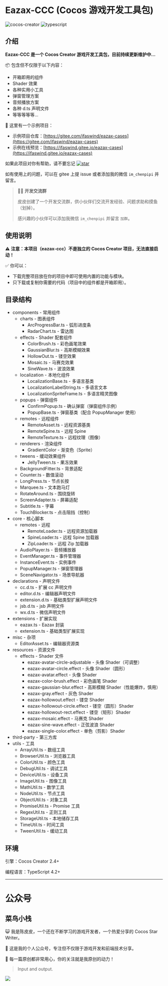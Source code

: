 # Eazax-CCC (Cocos 游戏开发工具包)

![cocos-creator](https://img.shields.io/badge/cocos%20creator-2.4+-blue) ![typescript](https://img.shields.io/badge/typescript-4.2+-blue)

## 介绍

**Eazax-CCC 是一个 Cocos Creator 游戏开发工具包，目前持续更新维护中...**

📦 包含但不仅限于以下内容：

- 开箱即用的组件
- Shader 效果
- 各种实用小工具
- 弹窗管理方案
- 音频播放方案
- 各种 d.ts 声明文件
- 等等等等等...

🌰 这里有一个示例项目：

- 示例项目仓库：[https://gitee.com/ifaswind/eazax-cases](https://gitee.com/ifaswind/eazax-cases)
- 示例在线预览：[https://ifaswind.gitee.io/eazax-cases](https://ifaswind.gitee.io/eazax-cases)

如果此项目对你有帮助，请不要忘记 [![star](https://gitee.com/ifaswind/eazax-ccc/badge/star.svg?theme=dark)](https://gitee.com/ifaswind/eazax-ccc/stargazers)

如有使用上的问题，可以在 gitee 上提 issue 或者添加我的微信 `im_chenpipi` 并留言。

> 👨‍💻 **开发交流群**
> 
> 皮皮创建了一个开发交流群，供小伙伴们交流开发经验、问题求助和摸鱼（划掉）。
> 
> 感兴趣的小伙伴可以添加我微信 `im_chenpipi` 并留言 `加群`。

## 使用说明

⚠️ **注意：本项目（eazax-ccc）不是独立的 Cocos Creator 项目，无法直接启动！**

✅ 你可以：

- 下载完整项目放在你的项目中即可使用内置的功能与模块。
- 只下载或复制你需要的代码（项目中的组件都是开箱即用）。

## 目录结构

- components - 常用组件
  - charts - 图表组件
    - ArcProgressBar.ts - 弧形进度条
    - RadarChart.ts - 雷达图
  - effects - Shader 配套组件
    - ColorBrush.ts - 彩色画笔效果
    - GaussianBlur.ts - 高斯模糊效果
    - HollowOut.ts - 镂空效果
    - Mosaic.ts - 马赛克效果
    - SineWave.ts - 波浪效果
  - localization - 本地化组件
    - LocalizationBase.ts - 多语言基类
    - LocalizationLabelString.ts - 多语言文本
    - LocalizationSpriteFrame.ts - 多语言精灵图像
  - popups - 弹窗组件
    - ConfirmPopup.ts - 确认弹窗（弹窗组件示例）
    - PopupBase.ts - 弹窗基类（配合 PopupManager 使用）
  - remotes - 远程组件
    - RemoteAsset.ts - 远程资源基类
    - RemoteSpine.ts - 远程 Spine
    - RemoteTexture.ts - 远程纹理（图像）
  - renderers - 渲染组件
    - GradientColor - 渐变色（Sprite）
  - tweens - 缓动效果组件
    - JellyTween.ts - 果冻效果
  - BackgroundFitter.ts - 背景适配
  - Counter.ts - 数值滚动
  - LongPress.ts - 节点长按
  - Marquee.ts - 文本跑马灯
  - RotateAround.ts - 围绕旋转
  - ScreenAdapter.ts - 屏幕适配
  - Subtitle.ts - 字幕
  - TouchBlocker.ts - 点击阻挡（控制）
- core - 核心脚本
  - remotes - 远程
    - RemoteLoader.ts - 远程资源加载器
    - SpineLoader.ts - 远程 Spine 加载器
    - ZipLoader.ts - 远程 Zip 加载器
  - AudioPlayer.ts - 音频播放器
  - EventManager.ts - 事件管理器
  - InstanceEvent.ts - 实例事件
  - PopupManager.ts - 弹窗管理器
  - SceneNavigator.ts - 场景导航器
- declarations - 声明文件
  - cc.d.ts - 扩展 cc 声明文件
  - editor.d.ts - 编辑器声明文件
  - extension.d.ts - 基础类型扩展声明文件
  - jsb.d.ts - jsb 声明文件
  - wx.d.ts - 微信声明文件
- extensions - 扩展实现
  - eazax.ts - Eazax 封装
  - extension.ts - 基础类型扩展实现
- misc - 杂项
  - EditorAsset.ts - 编辑器资源类
- resources - 资源文件
  - effects - Shader 文件
    - eazax-avatar-circle-adjustable - 头像 Shader（可调整）
    - eazax-avatar-circle.effect - 头像 Shader（圆形）
    - eazax-avatar.effect - 头像 Shader
    - eazax-color-brush.effect - 彩色画笔 Shader
    - eazax-gaussian-blur.effect - 高斯模糊 Shader（性能爆炸，慎用）
    - eazax-gray.effect - 灰色 Shader
    - eazax-hollowout.effect - 镂空 Shader
    - eazax-hollowout-circle.effect - 镂空（圆形）Shader
    - eazax-hollowout-rect.effect - 镂空（矩形）Shader
    - eazax-mosaic.effect - 马赛克 Shader
    - eazax-sine-wave.effect - 正弦波浪 Shader
    - eazax-single-color.effect - 单色（剪影）Shader
- third-party - 第三方库
- utils - 工具
  - ArrayUtil.ts - 数组工具
  - BrowserUtil.ts - 浏览器工具
  - ColorUtil.ts - 颜色工具
  - DebugUtil.ts - 调试工具
  - DeviceUtil.ts - 设备工具
  - ImageUtil.ts - 图像工具
  - MathUtil.ts - 数学工具
  - NodeUtil.ts - 节点工具
  - ObjectUtil.ts - 对象工具
  - PromiseUtil.ts - Promise 工具
  - RegexUtil.ts - 正则工具
  - StorageUtil.ts - 本地储存工具
  - TimeUtil.ts - 时间工具
  - TweenUtil.ts - 缓动工具

## 环境

引擎：Cocos Creator 2.4+

编程语言：TypeScript 4.2+

---

# 公众号

## 菜鸟小栈

😺 我是陈皮皮，一个还在不断学习的游戏开发者，一个热爱分享的 Cocos Star Writer。

🎨 这是我的个人公众号，专注但不仅限于游戏开发和前端技术分享。

💖 每一篇原创都非常用心，你的关注就是我原创的动力！

> Input and output.

![](https://gitee.com/ifaswind/image-storage/raw/master/weixin/official-account.png)
